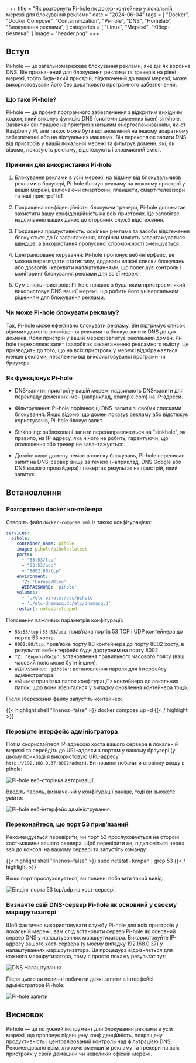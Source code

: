 +++
title = "Як розгорнути Pi-hole як докер-контейнер у локальній мережі для блокування реклами"
date = "2024-06-04"
tags = [
    "Docker",
    "Docker Compose",
    "Containerization",
    "Pi-hole",
    "DNS",
    "Homelab",
    "Блокування реклами",
]
categories = [
    "Linux",
    "Мережі",
    "Кібер-безпека",
]
image = "header.png"
+++

## Вступ

Pi-hole — це загальномережеве блокування реклами, яке діє як воронка DNS. Він призначений для блокування реклами та трекерів на рівні мережі, тобто будь-який пристрій, підключений до вашої мережі, може використовувати його без додаткового програмного забезпечення.

### Що таке Pi-hole?

Pi-hole — це проект програмного забезпечення з відкритим вихідним кодом, який виконує функцію DNS (системи доменних імен) sinkhole. Зазвичай він працює на пристрої з низьким енергоспоживанням, як-от Raspberry Pi, але також може бути встановлений на іншому апаратному забезпеченні або на віртуальних машинах. Він перехоплює запити DNS від пристроїв у вашій локальній мережі та фільтрує домени, які, як відомо, показують рекламу, відстежують і зловмисний вміст.

### Причини для використання Pi-hole

1. Блокування реклами в усій мережі: на відміну від блокувальників реклами в браузері, Pi-hole блокує рекламу на кожному пристрої у вашій мережі, включаючи смартфони, планшети, смарт-телевізори та інші пристрої IoT.

2. Покращена конфіденційність: блокуючи трекери, Pi-hole допомагає захистити вашу конфіденційність на всіх пристроях. Це запобігає надсиланню ваших даних до сторонніх служб відстеження.

3. Покращена продуктивність: оскільки реклама та засоби відстеження блокуються до їх завантаження, сторінки можуть завантажуватися швидше, а використання пропускної спроможності зменшується.

4. Централізоване керування: Pi-hole пропонує веб-інтерфейс, де можна переглядати статистику, додавати власні списки блокувань або дозволів і керувати налаштуваннями, що полегшує контроль і моніторинг блокування реклами для всієї мережі.

5. Сумісність пристроїв: Pi-hole працює з будь-яким пристроєм, який використовує DNS вашої мережі, що робить його універсальним рішенням для блокування реклами.

### Чи може Pi-hole блокувати рекламу?

Так, Pi-hole може ефективно блокувати рекламу. Він підтримує список відомих доменів розміщення реклами та блокує запити DNS до цих доменів. Коли пристрій у вашій мережі запитує рекламний домен, Pi-hole перехоплює запит і запобігає завантаженню рекламного вмісту. Це призводить до того, що на всіх пристроях у мережі відображається менше реклами, незалежно від використовуваної програми чи браузера.

### Як функціонує Pi-hole

- DNS-запити: пристрої у вашій мережі надсилають DNS-запити для перекладу доменних імен (наприклад, example.com) на IP-адреси.

- Фільтрування: Pi-hole порівнює ці DNS-запити зі своїми списками блокування. Якщо відомо, що домен показує рекламу або відстежує користувачів, Pi-hole блокує запит.

- Sinkholing: заблоковані запити перенаправляються на "sinkhole", як правило, на IP-адресу, яка нічого не робить, гарантуючи, що оголошення або трекер не завантажується.

- Дозвіл: якщо домену немає в списку блокувань, Pi-hole пересилає запит на DNS-сервер вище за течією (наприклад, DNS Google або DNS вашого провайдера) і повертає результат на пристрій, який запитує.

## Встановлення

### Розгортання docker контейнера

Створіть файл `docker-compose.yml` із такою конфігурацією:

```yaml
services:
  pihole:
    container_name: pihole
    image: pihole/pihole:latest
    ports:
      - "53:53/tcp"
      - "53:53/udp"
      - "8002:80/tcp"
    environment:
      TZ: 'Europe/Kiev'
      WEBPASSWORD: 'pihole'
    volumes:
      - './etc-pihole:/etc/pihole'
      - './etc-dnsmasq.d:/etc/dnsmasq.d'
    restart: unless-stopped
```

Пояснення важливих параметрів конфігурації:

- `53:53/tcp` і `53:53/udp`: прив’язка портів 53 TCP і UDP контейнера до портів 53 хоста.
- `8002:80/tcp`: прив’язка порту 80 контейнера до порту 8002 хосту, в результаті веб-інтерфейс буде доступним на порту 8002.
- `TZ: 'Європа/Київ'`: встановлення правильного часового поясу (ваш часовий пояс може бути іншим).
- `WEBPASSWORD: 'pihole'`: встановлення пароля для інтерфейсу адміністратора.
- `volumes`: прив’язка папок конфігурації з контейнера до локальних папок, щоб вони зберігалися у випадку оновлення контейнера тощо.

Після збереження файлу запустіть контейнер:

{{< highlight shell "linenos=false" >}}
docker compose up -d
{{< / highlight >}}

### Перевірте інтерфейс адміністратора

Потім скористайтеся IP-адресою хоста вашого сервера в локальній мережі та перейдіть до URL-адреси з портом у вашому браузері (у цьому прикладі я використовую URL-адресу `http://192.168.0.37:8002/admin`). Ви повинні побачити сторінку входу в pihole:

![Pi-hole веб-сторінка авторизації.](Screenshot_20240604_122302.png)

Введіть пароль, визначений у конфігурації раніше, тоді ви зможете увійти:

![Pi-hole веб-інтерфейс адміністрування.](Screenshot_20240604_122446.png)

### Переконайтеся, що порт 53 прив’язаний

Рекомендується перевірити, чи порт 53 прослуховується на стороні хост-машини вашого сервера. Щоб перевірити це, підключіться через ssh до консолі на вашому сервері та запустіть команду:

{{< highlight shell "linenos=false" >}}
sudo netstat -tuwpan | grep 53
{{< / highlight >}}

Якщо порт прослуховується, ви повинні побачити такий вивід:

![Біндінг порта 53 tcp/udp на хост-сервері.](Screenshot_20240604_122820.png)

### Визначте свій DNS-сервер Pi-hole як основний у своєму маршрутизаторі

Щоб фактично використовувати службу Pi-hole для всіх пристроїв у локальній мережі, вам слід встановити сервер Pi-hole як основний сервер DNS у налаштуваннях маршрутизатора. Використовуйте IP-адресу вашого хост-сервера (у моєму випадку 192.168.0.37) у налаштуваннях маршрутизатора. Ця процедура відрізняється для кожного маршрутизатора, тому я просто покажу результат тут:

![DNS Налаштування](Screenshot_20240604_123254.png)

Після цього ви повинні побачити деякі запити в інтерфейсі адміністратора Pi-hole:

![Pi-hole запити](Screenshot_20240604_123540.png)

## Висновок

Pi-hole — це потужний інструмент для блокування реклами в усій мережі, що пропонує підвищену конфіденційність, покращену продуктивність і централізований контроль над фільтрацією DNS. Рекомендовано всім, хто хоче зменшити рекламу та трекери на всіх пристроях у своїй домашній чи невеликій офісній мережі.